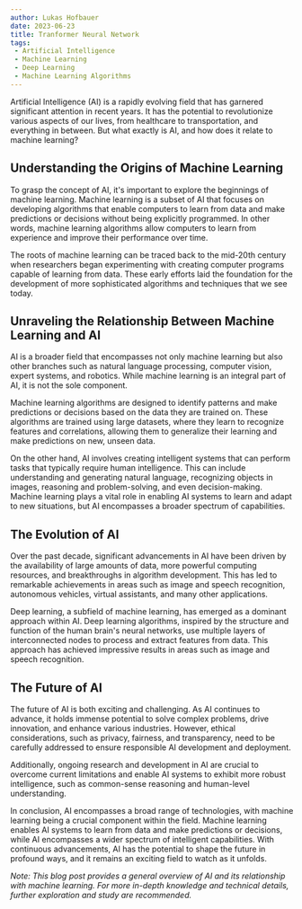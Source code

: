 ```yaml
---
author: Lukas Hofbauer
date: 2023-06-23
title: Tranformer Neural Network
tags:
 - Artificial Intelligence
 - Machine Learning
 - Deep Learning
 - Machine Learning Algorithms
---
```


Artificial Intelligence (AI) is a rapidly evolving field that has garnered significant attention in recent years. It has the potential to revolutionize various aspects of our lives, from healthcare to transportation, and everything in between. But what exactly is AI, and how does it relate to machine learning?

## Understanding the Origins of Machine Learning

To grasp the concept of AI, it's important to explore the beginnings of machine learning. Machine learning is a subset of AI that focuses on developing algorithms that enable computers to learn from data and make predictions or decisions without being explicitly programmed. In other words, machine learning algorithms allow computers to learn from experience and improve their performance over time.

The roots of machine learning can be traced back to the mid-20th century when researchers began experimenting with creating computer programs capable of learning from data. These early efforts laid the foundation for the development of more sophisticated algorithms and techniques that we see today.

## Unraveling the Relationship Between Machine Learning and AI

AI is a broader field that encompasses not only machine learning but also other branches such as natural language processing, computer vision, expert systems, and robotics. While machine learning is an integral part of AI, it is not the sole component.

Machine learning algorithms are designed to identify patterns and make predictions or decisions based on the data they are trained on. These algorithms are trained using large datasets, where they learn to recognize features and correlations, allowing them to generalize their learning and make predictions on new, unseen data.

On the other hand, AI involves creating intelligent systems that can perform tasks that typically require human intelligence. This can include understanding and generating natural language, recognizing objects in images, reasoning and problem-solving, and even decision-making. Machine learning plays a vital role in enabling AI systems to learn and adapt to new situations, but AI encompasses a broader spectrum of capabilities.

## The Evolution of AI

Over the past decade, significant advancements in AI have been driven by the availability of large amounts of data, more powerful computing resources, and breakthroughs in algorithm development. This has led to remarkable achievements in areas such as image and speech recognition, autonomous vehicles, virtual assistants, and many other applications.

Deep learning, a subfield of machine learning, has emerged as a dominant approach within AI. Deep learning algorithms, inspired by the structure and function of the human brain's neural networks, use multiple layers of interconnected nodes to process and extract features from data. This approach has achieved impressive results in areas such as image and speech recognition.

## The Future of AI

The future of AI is both exciting and challenging. As AI continues to advance, it holds immense potential to solve complex problems, drive innovation, and enhance various industries. However, ethical considerations, such as privacy, fairness, and transparency, need to be carefully addressed to ensure responsible AI development and deployment.

Additionally, ongoing research and development in AI are crucial to overcome current limitations and enable AI systems to exhibit more robust intelligence, such as common-sense reasoning and human-level understanding.

In conclusion, AI encompasses a broad range of technologies, with machine learning being a crucial component within the field. Machine learning enables AI systems to learn from data and make predictions or decisions, while AI encompasses a wider spectrum of intelligent capabilities. With continuous advancements, AI has the potential to shape the future in profound ways, and it remains an exciting field to watch as it unfolds.

*Note: This blog post provides a general overview of AI and its relationship with machine learning. For more in-depth knowledge and technical details, further exploration and study are recommended.*
